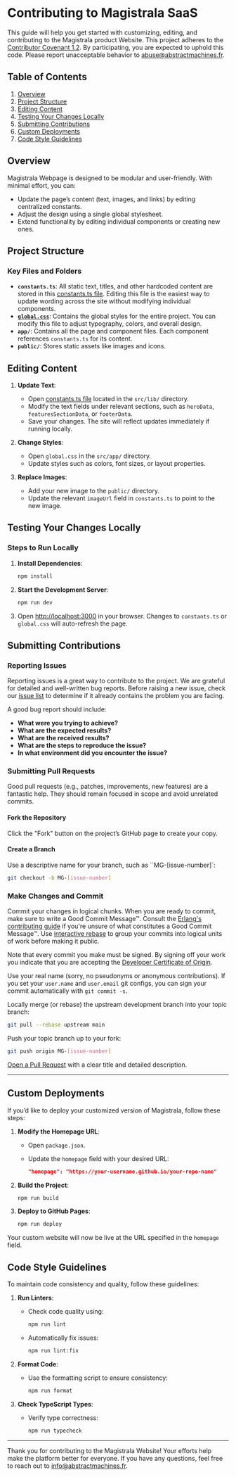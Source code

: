 # Contributing to Magistrala SaaS

This guide will help you get started with customizing, editing, and contributing to the Magistrala product Website.
This project adheres to the [Contributor Covenant 1.2](http://contributor-covenant.org/version/1/2/0).
By participating, you are expected to uphold this code. Please report unacceptable behavior to
[abuse@abstractmachines.fr](mailto:abuse@abstractmachines.fr).

## Table of Contents

1. [Overview](#overview)
2. [Project Structure](#project-structure)
3. [Editing Content](#editing-content)
4. [Testing Your Changes Locally](#testing-your-changes-locally)
5. [Submitting Contributions](#submitting-contributions)
6. [Custom Deployments](#custom-deployments)
7. [Code Style Guidelines](#code-style-guidelines)

## Overview

Magistrala Webpage is designed to be modular and user-friendly. With minimal effort, you can:

- Update the page’s content (text, images, and links) by editing centralized constants.
- Adjust the design using a single global stylesheet.
- Extend functionality by editing individual components or creating new ones.

## Project Structure

### Key Files and Folders

- **`constants.ts`**: All static text, titles, and other hardcoded content are stored in this [constants.ts file](/src/lib/constants.ts). Editing this file is the easiest way to update wording across the site without modifying individual components.
- [**`global.css`**](/src/app/globals.css): Contains the global styles for the entire project. You can modify this file to adjust typography, colors, and overall design.
- **`app/`**: Contains all the page and component files. Each component references `constants.ts` for its content.
- **`public/`**: Stores static assets like images and icons.

## Editing Content

1. **Update Text**:
   - Open [constants.ts file](/src/lib/constants.ts) located in the `src/lib/` directory.
   - Modify the text fields under relevant sections, such as `heroData`, `featuresSectionData`, or `footerData`.
   - Save your changes. The site will reflect updates immediately if running locally.

2. **Change Styles**:
   - Open `global.css` in the `src/app/` directory.
   - Update styles such as colors, font sizes, or layout properties.

3. **Replace Images**:
   - Add your new image to the `public/` directory.
   - Update the relevant `imageUrl` field in `constants.ts` to point to the new image.

## Testing Your Changes Locally

### Steps to Run Locally

1. **Install Dependencies**:

   ```bash
   npm install
   ```

2. **Start the Development Server**:

   ```bash
   npm run dev
   ```

3. Open [http://localhost:3000](http://localhost:3000) in your browser. Changes to `constants.ts` or `global.css` will auto-refresh the page.

## Submitting Contributions

### Reporting Issues

Reporting issues is a great way to contribute to the project. We are grateful for detailed and well-written bug reports. Before raising a new issue, check our [issue list](https://github.com/absmach/magistrala-website/issues) to determine if it already contains the problem you are facing.

A good bug report should include:

- **What were you trying to achieve?**
- **What are the expected results?**
- **What are the received results?**
- **What are the steps to reproduce the issue?**
- **In what environment did you encounter the issue?**

### Submitting Pull Requests

Good pull requests (e.g., patches, improvements, new features) are a fantastic help. They should remain focused in scope and avoid unrelated commits.

#### Fork the Repository

Click the "Fork" button on the project’s GitHub page to create your copy.

#### Create a Branch

Use a descriptive name for your branch, such as ``MG-[issue-number]`:

```bash
git checkout -b MG-[issue-number]
```

### Make Changes and Commit

Commit your changes in logical chunks. When you are ready to commit, make sure
to write a Good Commit Message™. Consult the [Erlang's contributing guide](https://github.com/erlang/otp/wiki/Writing-good-commit-messages)
if you're unsure of what constitutes a Good Commit Message™. Use [interactive rebase](https://help.github.com/articles/about-git-rebase)
to group your commits into logical units of work before making it public.

Note that every commit you make must be signed. By signing off your work you indicate that you
are accepting the [Developer Certificate of Origin](https://developercertificate.org/).

Use your real name (sorry, no pseudonyms or anonymous contributions). If you set your `user.name`
and `user.email` git configs, you can sign your commit automatically with `git commit -s`.

Locally merge (or rebase) the upstream development branch into your topic branch:

```bash
git pull --rebase upstream main
```

Push your topic branch up to your fork:

```bash
git push origin MG-[issue-number]
```

[Open a Pull Request](https://help.github.com/articles/using-pull-requests/) with a clear title
and detailed description.

---

## Custom Deployments

If you’d like to deploy your customized version of Magistrala, follow these steps:

1. **Modify the Homepage URL**:
   - Open `package.json`.
   - Update the `homepage` field with your desired URL:

     ```json
     "homepage": "https://your-username.github.io/your-repo-name"
     ```

2. **Build the Project**:

   ```bash
   npm run build
   ```

3. **Deploy to GitHub Pages**:

   ```bash
   npm run deploy
   ```

Your custom website will now be live at the URL specified in the `homepage` field.

## Code Style Guidelines

To maintain code consistency and quality, follow these guidelines:

1. **Run Linters**:
   - Check code quality using:

     ```bash
     npm run lint
     ```

   - Automatically fix issues:

     ```bash
     npm run lint:fix
     ```

2. **Format Code**:
   - Use the formatting script to ensure consistency:

     ```bash
     npm run format
     ```

3. **Check TypeScript Types**:
   - Verify type correctness:

     ```bash
     npm run typecheck
     ```

---

Thank you for contributing to the Magistrala Website! Your efforts help make the platform better for everyone. If you have any questions, feel free to reach out to [info@abstractmachines.fr](mailto:info@abstractmachines.fr).
